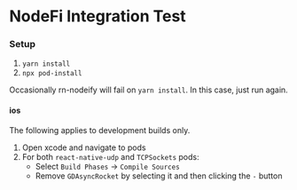 # NodeFi Integration Test

### Setup

1. `yarn install`
2. `npx pod-install`

Occasionally rn-nodeify will fail on `yarn install`. In this case, just run again.

#### ios

The following applies to development builds only.

1. Open xcode and navigate to pods
2. For both `react-native-udp` and `TCPSockets` pods:
   - Select `Build Phases` -> `Compile Sources`
   - Remove `GDAsyncRocket` by selecting it and then clicking the `-` button
